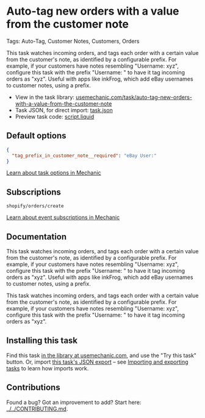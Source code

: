 # Auto-tag new orders with a value from the customer note

Tags: Auto-Tag, Customer Notes, Customers, Orders

This task watches incoming orders, and tags each order with a certain value from the customer's note, as identified by a configurable prefix. For example, if your customers have notes resembling "Username: xyz", configure this task with the prefix "Username: " to have it tag incoming orders as "xyz". Useful with apps like inkFrog, which add eBay usernames to customer notes, using a prefix.

* View in the task library: [usemechanic.com/task/auto-tag-new-orders-with-a-value-from-the-customer-note](https://usemechanic.com/task/auto-tag-new-orders-with-a-value-from-the-customer-note)
* Task JSON, for direct import: [task.json](../../tasks/auto-tag-new-orders-with-a-value-from-the-customer-note.json)
* Preview task code: [script.liquid](./script.liquid)

## Default options

```json
{
  "tag_prefix_in_customer_note__required": "eBay User:"
}
```

[Learn about task options in Mechanic](https://docs.usemechanic.com/article/471-task-options)

## Subscriptions

```liquid
shopify/orders/create
```

[Learn about event subscriptions in Mechanic](https://docs.usemechanic.com/article/408-subscriptions)

## Documentation

This task watches incoming orders, and tags each order with a certain value from the customer's note, as identified by a configurable prefix. For example, if your customers have notes resembling "Username: xyz", configure this task with the prefix "Username: " to have it tag incoming orders as "xyz". Useful with apps like inkFrog, which add eBay usernames to customer notes, using a prefix.

This task watches incoming orders, and tags each order with a certain value from the customer's note, as identified by a configurable prefix. For example, if your customers have notes resembling "Username: xyz", configure this task with the prefix "Username: " to have it tag incoming orders as "xyz".

## Installing this task

Find this task [in the library at usemechanic.com](https://usemechanic.com/task/auto-tag-new-orders-with-a-value-from-the-customer-note), and use the "Try this task" button. Or, import [this task's JSON export](../../tasks/auto-tag-new-orders-with-a-value-from-the-customer-note.json) – see [Importing and exporting tasks](https://docs.usemechanic.com/article/505-importing-and-exporting-tasks) to learn how imports work.

## Contributions

Found a bug? Got an improvement to add? Start here: [../../CONTRIBUTING.md](../../CONTRIBUTING.md).
